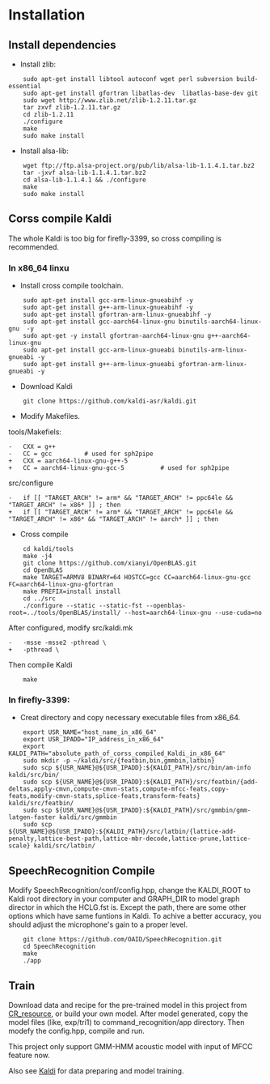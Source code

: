 # Installation

## Install dependencies

* Install zlib:

```
	sudo apt-get install libtool autoconf wget perl subversion build-essential 
	sudo apt-get install gfortran libatlas-dev  libatlas-base-dev git
	sudo wget http://www.zlib.net/zlib-1.2.11.tar.gz
	tar zxvf zlib-1.2.11.tar.gz
	cd zlib-1.2.11
	./configure
	make
	sudo make install
```

* Install alsa-lib:

```
	wget ftp://ftp.alsa-project.org/pub/lib/alsa-lib-1.1.4.1.tar.bz2
	tar -jxvf alsa-lib-1.1.4.1.tar.bz2
	cd alsa-lib-1.1.4.1 && ./configure
	make
	sudo make install
```

## Corss compile Kaldi

The whole Kaldi is too big for firefly-3399, so cross compiling is recommended. 

### In x86_64 linxu

* Install cross compile toolchain.

```
	sudo apt-get install gcc-arm-linux-gnueabihf -y
	sudo apt-get install g++-arm-linux-gnueabihf -y
	sudo apt-get install gfortran-arm-linux-gnueabihf -y
	sudo apt-get install gcc-aarch64-linux-gnu binutils-aarch64-linux-gnu  -y
	sudo apt-get -y install gfortran-aarch64-linux-gnu g++-aarch64-linux-gnu
	sudo apt-get install gcc-arm-linux-gnueabi binutils-arm-linux-gnueabi -y
	sudo apt-get install g++-arm-linux-gnueabi gfortran-arm-linux-gnueabi -y
```

* Download Kaldi

```
	git clone https://github.com/kaldi-asr/kaldi.git
```

* Modify Makefiles.

tools/Makefiels:
```
-	CXX = g++
-	CC = gcc         # used for sph2pipe
+	CXX = aarch64-linux-gnu-g++-5
+	CC = aarch64-linux-gnu-gcc-5          # used for sph2pipe
```

src/configure
```
-	if [[ "TARGET_ARCH" != arm* && "TARGET_ARCH" != ppc64le && "TARGET_ARCH" != x86* ]] ; then 
+	if [[ "TARGET_ARCH" != arm* && "TARGET_ARCH" != ppc64le && "TARGET_ARCH" != x86* && "TARGET_ARCH" != aarch* ]] ; then
```

* Cross compile

```
	cd kaldi/tools
	make -j4
	git clone https://github.com/xianyi/OpenBLAS.git
	cd OpenBLAS
	make TARGET=ARMV8 BINARY=64 HOSTCC=gcc CC=aarch64-linux-gnu-gcc FC=aarch64-linux-gnu-gfortran
	make PREFIX=install install
	cd ../src
	./configure --static --static-fst --openblas-root=../tools/OpenBLAS/install/ --host=aarch64-linux-gnu --use-cuda=no
```

After configured, modify src/kaldi.mk
```
-	-msse -msse2 -pthread \
+	-pthread \
```

Then compile Kaldi
```
	make
```

### In firefly-3399:

* Creat directory and copy necessary executable files from x86_64.

```
	export USR_NAME="host_name_in_x86_64"
	export USR_IPADD="IP_address_in_x86_64"
	export KALDI_PATH="absolute_path_of_corss_compiled_Kaldi_in_x86_64"
	sudo mkdir -p ~/kaldi/src/{featbin,bin,gmmbin,latbin}
	sudo scp ${USR_NAME}@${USR_IPADD}:${KALDI_PATH}/src/bin/am-info kaldi/src/bin/
	sudo scp ${USR_NAME}@${USR_IPADD}:${KALDI_PATH}/src/featbin/{add-deltas,apply-cmvn,compute-cmvn-stats,compute-mfcc-feats,copy-feats,modify-cmvn-stats,splice-feats,transform-feats} kaldi/src/featbin/
	sudo scp ${USR_NAME}@${USR_IPADD}:${KALDI_PATH}/src/gmmbin/gmm-latgen-faster kaldi/src/gmmbin
	sudo scp ${USR_NAME}@${USR_IPADD}:${KALDI_PATH}/src/latbin/{lattice-add-penalty,lattice-best-path,lattice-mbr-decode,lattice-prune,lattice-scale} kaldi/src/latbin/
```

## SpeechRecognition Compile

Modify SpeechRecognition/conf/config.hpp, change the KALDI_ROOT to Kaldi root directory in your computer and GRAPH_DIR to model graph director in which the HCLG.fst is. Except the path, there are some other options which have same funtions in Kaldi. To achive a better accuracy, you should adjust the microphone's gain to a proper level.

```
	git clone https://github.com/OAID/SpeechRecognition.git
	cd SpeechRecognition
	make
	./app
```

## Train

Download data and recipe for the pre-trained model in this project from [CR_resource](ftp://ftp.openailab.net/CR_resource/), or build your own model. After model generated, copy the model files (like, exp/tri1) to command_recognition/app directory. Then modefy the config.hpp, compile and run.

This project only support GMM-HMM acoustic model with input of MFCC feature now. 

Also see [Kaldi](http://www.kaldi-asr.org/doc/kaldi_for_dummies.html) for data preparing and model training.
